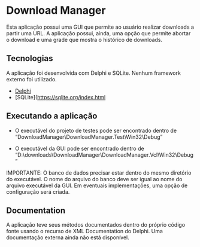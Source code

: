 # Download Manager

Esta aplicação possui uma GUI que permite ao usuário realizar downloads a partir uma URL. A aplicação possui, ainda, uma opção que permite abortar o download e uma grade que mostra o histórico de downloads.

## Tecnologias

A aplicação foi desenvolvida com Delphi e SQLite. Nenhum framework externo foi utilizado.

 - [Delphi](https://www.embarcadero.com/products/delphi)
 - [SQLite](https://sqlite.org/index.html

## Executando a aplicação

- O executável do projeto de testes pode ser encontrado dentro de “DownloadManager\DownloadManager.Test\Win32\Debug”

- O executável da GUI pode ser encontrado dentro de “D:\downloads\DownloadManager\DownloadManager.Vcl\Win32\Debug”

IMPORTANTE: O banco de dados precisar estar dentro do mesmo diretório do executável. O nome do arquivo do banco deve ser igual ao nome do arquivo executável da GUI. Em eventuais implementações, uma opção de configuração será criada.

## Documentation

A aplicação teve seus métodos documentados dentro do próprio código fonte usando o recurso de XML Documentation do Delphi. Uma documentação externa ainda não está disponível.
